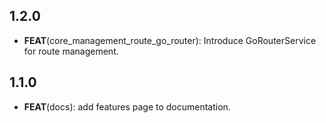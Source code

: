 ## 1.2.0

 - **FEAT**(core_management_route_go_router): Introduce GoRouterService for route management.

## 1.1.0

 - **FEAT**(docs): add features page to documentation.

